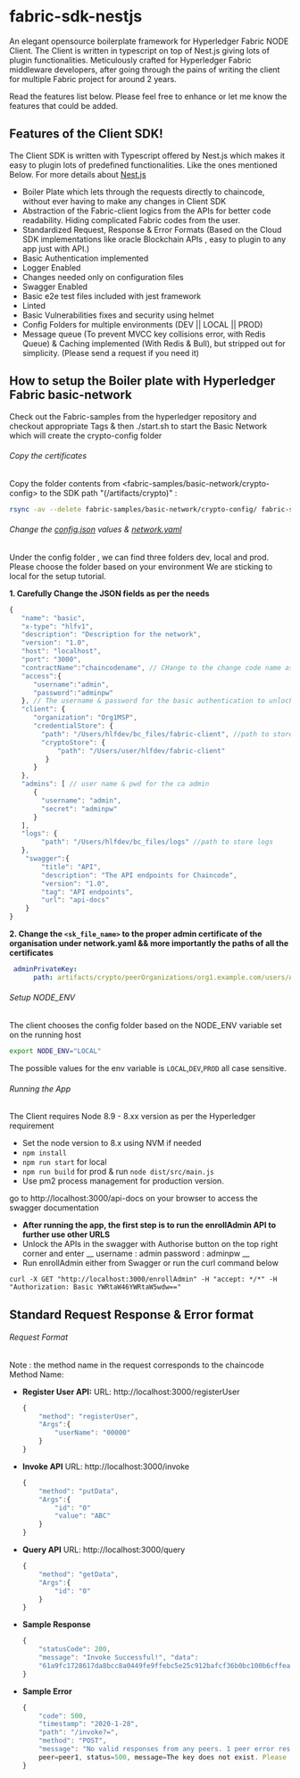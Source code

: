 # fabric-sdk-nestjs

An elegant opensource boilerplate framework for Hyperledger Fabric NODE Client. The Client is written in typescript on top of Nest.js giving lots of plugin functionalities. Meticulously crafted for Hyperledger Fabric middleware developers, after going through the pains of writing the client for multiple Fabric project for around 2 years. 

Read the features list below.
Please feel free to enhance or let me know the features that could be added.

## Features of the Client SDK!
The Client SDK is written with Typescript offered by Nest.js which makes it easy to plugin lots of predefined functionalities.
Like the ones mentioned Below.
For more details about [Nest.js](https://nestjs.com/)
- Boiler Plate which lets through the requests directly to chaincode, without ever having to make any changes in Client SDK
- Abstraction of the Fabric-client logics from the APIs for better code readability. Hiding complicated Fabric codes from the user.
- Standardized Request, Response & Error Formats (Based on the Cloud SDK implementations like oracle Blockchain APIs , easy to plugin to any app just with API.)
- Basic Authentication implemented
- Logger Enabled
- Changes needed only on configuration files
- Swagger Enabled
- Basic e2e test files included with jest framework
- Linted
- Basic Vulnerabilities fixes and security using helmet
- Config Folders for multiple environments (DEV || LOCAL || PROD)
- Message queue (To prevent MVCC key collisions error, with Redis Queue) & Caching implemented (With Redis & Bull), but stripped out for simplicity. (Please send a request if you need it)

## How to setup the Boiler plate with Hyperledger Fabric basic-network

Check out the Fabric-samples from the hyperledger repository and checkout appropriate Tags & then ./start.sh to start the Basic Network which will create the crypto-config folder

###### Copy the certificates

Copy the folder contents from <fabric-samples/basic-network/crypto-config> to the SDK path "(/artifacts/crypto)" :
```sh
rsync -av --delete fabric-samples/basic-network/crypto-config/ fabric-sdk-nestjs/artifacts/crypto/
```

###### Change the [config.json](/config/local/config.json) values & [network.yaml](/config/local/network.yaml)

Under the config folder , we can find three folders dev, local and prod.
Please choose the folder based on your environment
We are sticking to local for the setup tutorial.

__1. Carefully Change the JSON fields as per the needs__

```javascript
{
   "name": "basic",
   "x-type": "hlfv1",
   "description": "Description for the network",
   "version": "1.0",
   "host": "localhost",
   "port": "3000",
   "contractName":"chaincodename", // CHange to the change code name as per installed chaincode
   "access":{
      "username":"admin",
      "password":"adminpw"
   }, // The username & password for the basic authentication to unlock APIs with swagger/postman
   "client": {
      "organization": "Org1MSP",
      "credentialStore": {
        "path": "/Users/hlfdev/bc_files/fabric-client", //path to store the credential certifcates
        "cryptoStore": {
            "path": "/Users/user/hlfdev/fabric-client"
         }
      }
   },
   "admins": [ // user name & pwd for the ca admin 
      {
        "username": "admin",
        "secret": "adminpw"
      }
   ],
   "logs": { 
        "path": "/Users/hlfdev/bc_files/logs" //path to store logs
   },
    "swagger":{
        "title": "API",
        "description": "The API endpoints for Chaincode",
        "version": "1.0",
        "tag": "API endpoints",
        "url": "api-docs"
    }
}
```

__2. Change the `<sk_file_name>` to the proper admin certificate of the organisation under network.yaml && more importantly the paths of all the certificates__ 

```yaml
 adminPrivateKey:
      path: artifacts/crypto/peerOrganizations/org1.example.com/users/Admin@org1.example.com/msp/keystore/<sk_file_name>
```      


###### Setup NODE_ENV

The client chooses the config folder based on the NODE_ENV variable set on the running host

```bash
export NODE_ENV="LOCAL"
```
The possible values for the env variable is `LOCAL`,`DEV`,`PROD` all case sensitive.

###### Running the App

The Client requires Node 8.9 - 8.xx version as per the Hyperledger requirement

- Set the node version to 8.x using NVM if needed
- `npm install`
- `npm run start` for local
- `npm run build` for prod & run `node dist/src/main.js`
- Use pm2 process management for production version.

go to http://localhost:3000/api-docs on your browser to access the swagger documentation

- __After running the app, the first step is to run the enrollAdmin API to further use other URLS__
-  Unlock the APIs in the swagger with Authorise button on the top right corner
 and enter 
 __
 username : admin
 password : adminpw
__
- Run enrollAdmin either from Swagger or run the curl command below

```
curl -X GET "http://localhost:3000/enrollAdmin" -H "accept: */*" -H "Authorization: Basic YWRtaW46YWRtaW5wdw=="
```

## Standard Request Response & Error format

###### Request Format

Note : the method name in the request corresponds to the chaincode Method Name:

- __Register User API:__
URL: http://localhost:3000/registerUser

    ```javascript
    {
        "method": "registerUser", 
        "Args":{
            "userName": "00000"
        }
    }
    ```


- __Invoke API__
URL: http://localhost:3000/invoke

    ```javascript
    {
        "method": "putData", 
        "Args":{
            "id": "0"
            "value": "ABC"
        }
    }
    ```

- __Query API__
URL: http://localhost:3000/query

    ```javascript
    {
        "method": "getData", 
        "Args":{
            "id": "0"
        }
    }
    ```

- __Sample Response__

    ```javascript
    {
        "statusCode": 200,
        "message": "Invoke Successful!", "data":
        "61a9fc1728617da8bcc8a0449fe9ffebc5e25c912bafcf36b0bc100b6cffea8b", "error": {}
    }
    ```


- __Sample Error__

    ```javascript
    {
        "code": 500,
        "timestamp": "2020-1-28",
        "path": "/invoke?=",
        "method": "POST",
        "message": "No valid responses from any peers. 1 peer error responses:\n
        peer=peer1, status=500, message=The key does not exist. Please check." 
    }
    ```
